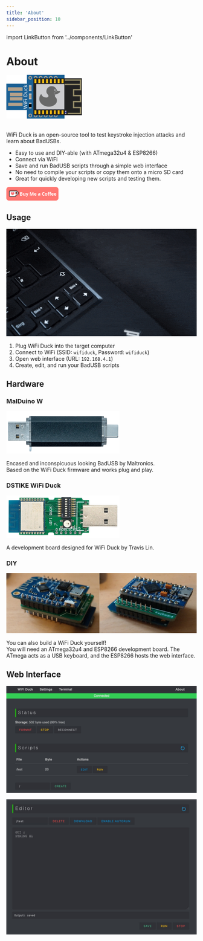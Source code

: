 ```yaml
---
title: 'About'
sidebar_position: 10
---
```


import LinkButton from '../components/LinkButton'

# About

<!-- Logo -->
<img src='/img/logo.png' width='200' alt='WiFi Duck Logo' />
<br />
<br />

<!-- Text -->
WiFi Duck is an open-source tool to test keystroke injection attacks and learn about BadUSBs.  

* Easy to use and DIY-able (with ATmega32u4 & ESP8266)
* Connect via WiFi
* Save and run BadUSB scripts through a simple web interface
* No need to compile your scripts or copy them onto a micro SD card
* Great for quickly developing new scripts and testing them.

<!-- Buttons 
<a href='https://discord.com/invite/238wu8g'>
  <img height='36' style={{border:0,height:'36px'}} src='/img/discord_button.png' alt='Discord Server button'/>
</a>
&nbsp;-->
<a href='https://ko-fi.com/G2G75FA4V' target='_blank'>
  <img height='36' style={{border:0,height:'36px'}} src='/img/kofi_button.png' border='0' alt='Buy Me a Coffee at ko-fi.com' />
</a>

<br />

## Usage

![Using WiFi Duck Usage Showcase](/img/showcase.gif)

1. Plug WiFi Duck into the target computer
2. Connect to WiFi (SSID: `wifiduck`, Password: `wifiduck`)
3. Open web interface (URL: `192.168.4.1`)
4. Create, edit, and run your BadUSB scripts

## Hardware

### MalDuino W
<img src='/img/malw.png' width='300' alt='MalDuino W' />

Encased and inconspicuous looking BadUSB by Maltronics.  
Based on the WiFi Duck firmware and works plug and play.

<LinkButton 
  link='https://maltronics.com/collections/malduinos/products/malduino-w'
  text='Buy Now'
/>

### DSTIKE WiFi Duck
<img src='/img/dstike.png' width='300' alt='DSTIKE WiFi Duck' />

A development board designed for WiFi Duck by Travis Lin.

<LinkButton 
  link='https://dstike.com/collections/frontpage/products/dstike-wifi-duck'
  text='Buy Now'
/>

### DIY
<img src='/img/pcbs_soldered.jpg' alt='DIY WiFi Duck' />

You can also build a WiFi Duck yourself!  
You will need an ATmega32u4 and ESP8266 development board. 
The ATmega acts as a USB keyboard, and the ESP8266 hosts the web interface.  

<LinkButton 
  link='category/diy-hardware/'
  text='Start Building'
/>

## Web Interface
![Screenshot of WiFi Duck Web Interface](/img/webinterface.jpg)

![Screenshot of WiFi Duck Editor](/img/editor.jpg)
